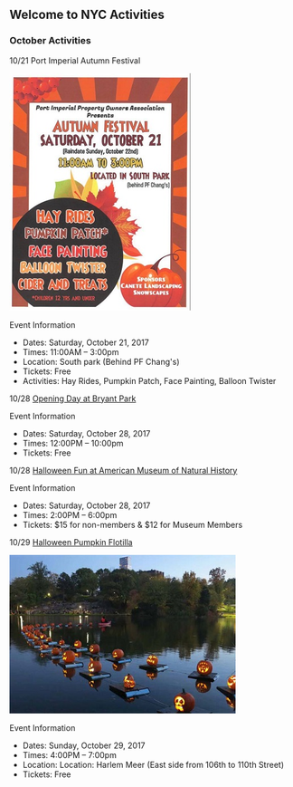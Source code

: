 ## Welcome to NYC Activities

### October Activities

10/21 Port Imperial Autumn Festival

<img src="Images/Fall-Festival.png" class="inline"/>

Event Information
- Dates: Saturday, October 21, 2017
- Times: 11:00AM – 3:00pm
- Location: South park (Behind PF Chang's)
- Tickets: Free
- Activities:  Hay Rides, Pumpkin Patch, Face Painting, Balloon Twister

10/28 [Opening Day at Bryant Park](http://bryantpark.org/amenities/bank-of-america-winter-village-at-bryant-park) 

Event Information
- Dates: Saturday, October 28, 2017
- Times: 12:00PM – 10:00pm
- Tickets: Free

10/28 [Halloween Fun at American Museum of Natural History](https://www.amnh.org/calendar/halloween-celebration) 

Event Information
- Dates: Saturday, October 28, 2017
- Times: 2:00PM – 6:00pm
- Tickets: $15 for non-members & $12 for Museum Members

10/29 [Halloween Pumpkin Flotilla](http://www.centralparknyc.org/events/individual-events/halloween.html?utm_medium=social&utm_source=cpc-engagement&utm_campaign=201709_halloween&utm_content=fb?referrer=https://l.facebook.com/) 

<img src="Images/pumpkin-flotilla-night.png" class="inline"/>

Event Information
- Dates: Sunday, October 29, 2017
- Times: 4:00PM – 7:00pm
- Location: Location: Harlem Meer (East side from 106th to 110th Street)
- Tickets: Free

